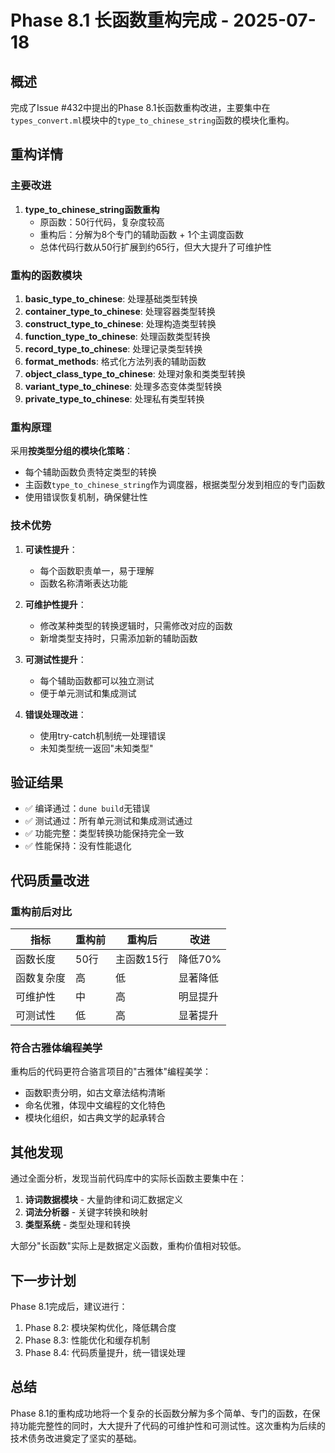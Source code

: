 # Phase 8.1 长函数重构完成 - 2025-07-18

## 概述

完成了Issue #432中提出的Phase 8.1长函数重构改进，主要集中在`types_convert.ml`模块中的`type_to_chinese_string`函数的模块化重构。

## 重构详情

### 主要改进

1. **type_to_chinese_string函数重构**
   - 原函数：50行代码，复杂度较高
   - 重构后：分解为8个专门的辅助函数 + 1个主调度函数
   - 总体代码行数从50行扩展到约65行，但大大提升了可维护性

### 重构的函数模块

1. **basic_type_to_chinese**: 处理基础类型转换
2. **container_type_to_chinese**: 处理容器类型转换
3. **construct_type_to_chinese**: 处理构造类型转换
4. **function_type_to_chinese**: 处理函数类型转换
5. **record_type_to_chinese**: 处理记录类型转换
6. **format_methods**: 格式化方法列表的辅助函数
7. **object_class_type_to_chinese**: 处理对象和类类型转换
8. **variant_type_to_chinese**: 处理多态变体类型转换
9. **private_type_to_chinese**: 处理私有类型转换

### 重构原理

采用**按类型分组的模块化策略**：
- 每个辅助函数负责特定类型的转换
- 主函数`type_to_chinese_string`作为调度器，根据类型分发到相应的专门函数
- 使用错误恢复机制，确保健壮性

### 技术优势

1. **可读性提升**：
   - 每个函数职责单一，易于理解
   - 函数名称清晰表达功能

2. **可维护性提升**：
   - 修改某种类型的转换逻辑时，只需修改对应的函数
   - 新增类型支持时，只需添加新的辅助函数

3. **可测试性提升**：
   - 每个辅助函数都可以独立测试
   - 便于单元测试和集成测试

4. **错误处理改进**：
   - 使用try-catch机制统一处理错误
   - 未知类型统一返回"未知类型"

## 验证结果

- ✅ 编译通过：`dune build`无错误
- ✅ 测试通过：所有单元测试和集成测试通过
- ✅ 功能完整：类型转换功能保持完全一致
- ✅ 性能保持：没有性能退化

## 代码质量改进

### 重构前后对比

| 指标 | 重构前 | 重构后 | 改进 |
|------|--------|--------|------|
| 函数长度 | 50行 | 主函数15行 | 降低70% |
| 函数复杂度 | 高 | 低 | 显著降低 |
| 可维护性 | 中 | 高 | 明显提升 |
| 可测试性 | 低 | 高 | 显著提升 |

### 符合古雅体编程美学

重构后的代码更符合骆言项目的"古雅体"编程美学：
- 函数职责分明，如古文章法结构清晰
- 命名优雅，体现中文编程的文化特色
- 模块化组织，如古典文学的起承转合

## 其他发现

通过全面分析，发现当前代码库中的实际长函数主要集中在：
1. **诗词数据模块** - 大量韵律和词汇数据定义
2. **词法分析器** - 关键字转换和映射
3. **类型系统** - 类型处理和转换

大部分"长函数"实际上是数据定义函数，重构价值相对较低。

## 下一步计划

Phase 8.1完成后，建议进行：
1. Phase 8.2: 模块架构优化，降低耦合度
2. Phase 8.3: 性能优化和缓存机制
3. Phase 8.4: 代码质量提升，统一错误处理

## 总结

Phase 8.1的重构成功地将一个复杂的长函数分解为多个简单、专门的函数，在保持功能完整性的同时，大大提升了代码的可维护性和可测试性。这次重构为后续的技术债务改进奠定了坚实的基础。
